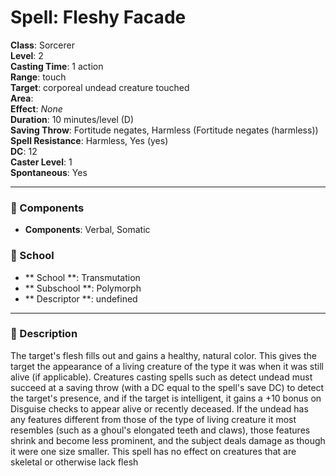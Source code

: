 
# Spell: Fleshy Facade
**Class**: Sorcerer  
**Level**: 2  
**Casting Time**: 1 action  
**Range**: touch  
**Target**: corporeal undead creature touched  
**Area**:   
**Effect**: _None_  
**Duration**: 10 minutes/level (D)  
**Saving Throw**: Fortitude negates, Harmless (Fortitude negates (harmless))  
**Spell Resistance**: Harmless, Yes (yes)  
**DC**: 12  
**Caster Level**: 1  
**Spontaneous**: Yes

---

### 🔮 Components
- **Components**: Verbal, Somatic

### 🏫 School
- ** School **: Transmutation
- ** Subschool **: Polymorph
- ** Descriptor **: undefined
---

### 📜 Description
The target's flesh fills out and gains a healthy, natural color. This gives the target the appearance of a living creature of the type it was when it was still alive (if applicable). Creatures casting spells such as detect undead must succeed at a saving throw (with a DC equal to the spell's save DC) to detect the target's presence, and if the target is intelligent, it gains a +10 bonus on Disguise checks to appear alive or recently deceased. If the undead has any features different from those of the type of living creature it most resembles (such as a ghoul's elongated teeth and claws), those features shrink and become less prominent, and the subject deals damage as though it were one size smaller. This spell has no effect on creatures that are skeletal or otherwise lack flesh
